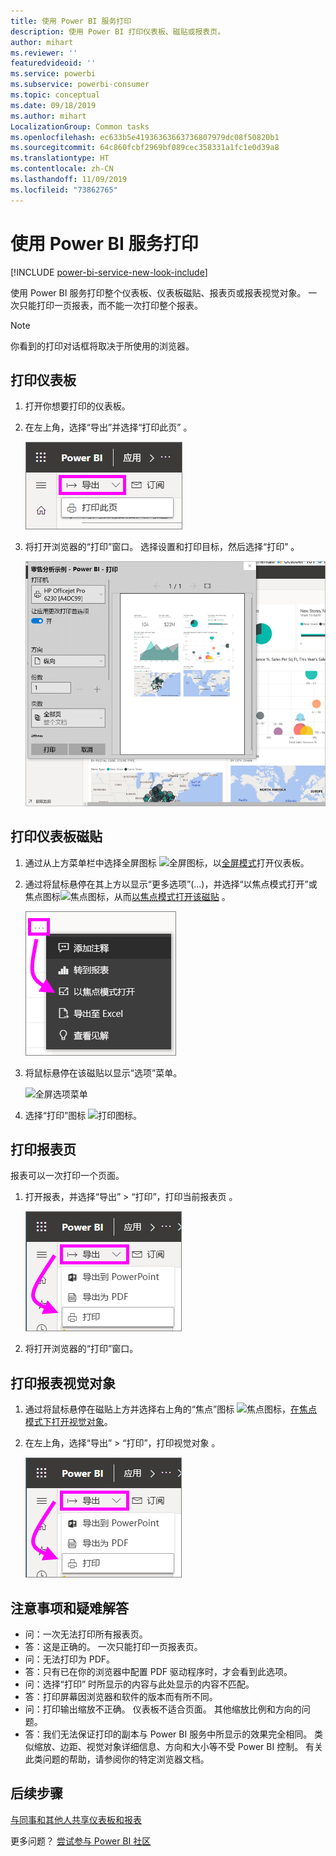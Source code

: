 ```yaml
---
title: 使用 Power BI 服务打印
description: 使用 Power BI 打印仪表板、磁贴或报表页。
author: mihart
ms.reviewer: ''
featuredvideoid: ''
ms.service: powerbi
ms.subservice: powerbi-consumer
ms.topic: conceptual
ms.date: 09/18/2019
ms.author: mihart
LocalizationGroup: Common tasks
ms.openlocfilehash: ec633b5e41936363663736807979dc08f50820b1
ms.sourcegitcommit: 64c860fcbf2969bf089cec358331a1fc1e0d39a8
ms.translationtype: HT
ms.contentlocale: zh-CN
ms.lasthandoff: 11/09/2019
ms.locfileid: "73862765"
---
```

# <a name="printing-from-the-power-bi-service"></a>使用 Power BI 服务打印

[!INCLUDE [power-bi-service-new-look-include](../includes/power-bi-service-new-look-include.md)]

使用 Power BI 服务打印整个仪表板、仪表板磁贴、报表页或报表视觉对象。 一次只能打印一页报表，而不能一次打印整个报表。

   > [!NOTE]
   > 你看到的打印对话框将取决于所使用的浏览器。
   > 
## <a name="print-a-dashboard"></a>打印仪表板
1. 打开你想要打印的仪表板。
2. 在左上角，选择“导出”并选择“打印此页”  。
   
    ![仪表板打印选项](./media/end-user-print/power-bi-dashboard-print.png)
3. 将打开浏览器的“打印”窗口。 选择设置和打印目标，然后选择“打印”  。
   

   
    ![打印对话框](./media/end-user-print/power-bi-print-dash.png)

## <a name="print-a-dashboard-tile"></a>打印仪表板磁贴
1. 通过从上方菜单栏中选择全屏图标 ![全屏图标](./media/end-user-print/power-bi-full-screen-icon.png)，以[全屏模式](end-user-focus.md)打开仪表板。
3. 通过将鼠标悬停在其上方以显示“更多选项”(…)，并选择“以焦点模式打开”或焦点图标![焦点图标](./media/end-user-print/power-bi-focus-icon.png)，从而[以焦点模式打开该磁贴](end-user-focus.md)   。
   
    ![省略号菜单](./media/end-user-print/power-bi-menu-options.png)
4. 将鼠标悬停在该磁贴以显示“选项”菜单。
   
    ![全屏选项菜单](./media/end-user-print/menu-options-new.png)
4. 选择“打印”图标 ![打印图标](./media/end-user-print/print-icon.png)。     
   

## <a name="print-a-report-page"></a>打印报表页
报表可以一次打印一个页面。

1. 打开报表，并选择“导出” > “打印”，打印当前报表页   。
   
    ![Power BI 文件菜单](./media/end-user-print/power-bi-report-print.png)
3. 将打开浏览器的“打印”窗口。
   


## <a name="print-a-report-visual"></a>打印报表视觉对象
1. 通过将鼠标悬停在磁贴上方并选择右上角的“焦点”图标 ![焦点图标](./media/end-user-print/power-bi-focus-icon.png)，[在焦点模式下打开视觉对象](end-user-focus.md)。

2. 在左上角，选择“导出” > “打印”，打印视觉对象   。

    ![Power BI 文件菜单](./media/end-user-print/power-bi-report-print.png)



## <a name="considerations-and-troubleshooting"></a>注意事项和疑难解答

* 问：一次无法打印所有报表页。    
* 答：这是正确的。 一次只能打印一页报表页。
* 问：无法打印为 PDF。    
* 答：只有已在你的浏览器中配置 PDF 驱动程序时，才会看到此选项。    
* 问：选择“打印”  时所显示的内容与此处显示的内容不匹配。    
* 答：打印屏幕因浏览器和软件的版本而有所不同。
* 问：打印输出缩放不正确。  仪表板不适合页面。 其他缩放比例和方向的问题。    
* 答：我们无法保证打印的副本与 Power BI 服务中所显示的效果完全相同。 类似缩放、边距、视觉对象详细信息、方向和大小等不受 Power BI 控制。 有关此类问题的帮助，请参阅你的特定浏览器文档。      

## <a name="next-steps"></a>后续步骤
[与同事和其他人共享仪表板和报表](../service-share-dashboards.md)

更多问题？ [尝试参与 Power BI 社区](https://community.powerbi.com/)

